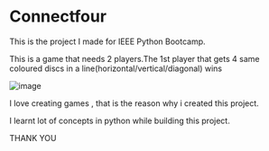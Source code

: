 # Connectfour

This is the project I made for IEEE Python Bootcamp.

This is a game that needs 2 players.The 1st player that gets 4 same coloured discs in a line(horizontal/vertical/diagonal) wins

![image](https://user-images.githubusercontent.com/72138898/121073088-bb64f900-c7ef-11eb-803b-c1fdae78ce4a.png)

I love creating games , that is the reason why i created this project.

I learnt lot of concepts in python while building this project.


THANK YOU
